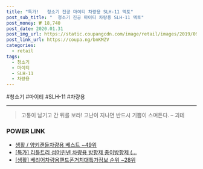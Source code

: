 ```yaml
--- 
title: "특가!   청소기 진공 마이티 차량용 SLH-11 엑토" 
post_sub_title: "  청소기 진공 마이티 차량용 SLH-11 엑토" 
post_money: ₩ 18,740 
post_date: 2020.01.31 
post_img_url: https://static.coupangcdn.com/image/retail/images/2019/09/09/10/5/36d4cfe5-ecfd-4f5d-b6dc-8fef804c12aa.jpg 
post_link_url: https://coupa.ng/bnKMZV 
categories: 
  - retail 
tags: 
  - 청소기 
  - 마이티 
  - SLH-11 
  - 차량용 
--- 
```

  #청소기 #마이티 #SLH-11 #차량용 
<hr> 

> 고통이 남기고 간 뒤를 보라! 고난이 지나면 반드시 기쁨이 스며든다. – 괴테 


### POWER LINK

* <a href="https://blog.naver.com/santokki14/221782348226" target="_blank">생활 / 양키캔들차량용 베스트 ~49위</a>
* <a href="https://blog.naver.com/santokki14/221790394744" target="_blank">[특가] 리틀트리 섬머린넨 차량용 방향제 종이방향제 (...</a>
* <a href="https://blog.naver.com/sakai111/221771850375" target="_blank"> [생활] 베리어차량용핸드폰거치대특가정보 순위 ~28위</a>
